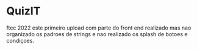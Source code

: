# QuizIT
ftec 2022 este  primeiro upload com  parte do front end realizado mas nao organizado os padroes de strings e nao realizado os  splash de botoes e condiçoes.
 
